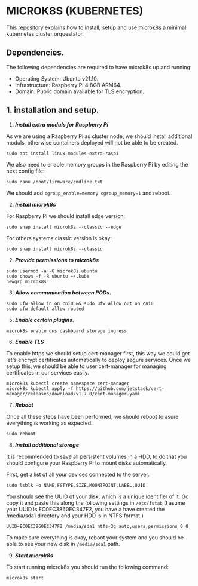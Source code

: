 # MICROK8S (KUBERNETES)

This repository explains how to install, setup and use [microk8s](https://microk8s.io/) a minimal kubernetes cluster orquestator.

## Dependencies.

The following dependencies are required to have microk8s up and running:

- Operating System: Ubuntu v21.10.
- Infrastructure: Raspberry Pi 4 8GB ARM64.
- Domain: Public domain available for TLS encryption.

## 1. installation and setup.

1. ***Install extra moduls for Raspberry Pi***

As we are using a Raspberry Pi as cluster node, we should install additional moduls, otherwise containers deployed will not be able to be created.

````
sudo apt install linux-modules-extra-raspi
````

We also need to enable memory groups in the Raspberry Pi by editing the next config file:

````
sudo nano /boot/firmware/cmdline.txt
````

We should add ``cgroup_enable=memory cgroup_memory=1`` and reboot.

2. ***Install microk8s***

For Raspberry Pi we should install edge version:

````
sudo snap install microk8s --classic --edge
````

For others systems classic version is okay:

````
sudo snap install microk8s --classic
````

2. ***Provide permissions to microk8s***

````
sudo usermod -a -G microk8s ubuntu
sudo chown -f -R ubuntu ~/.kube
newgrp microk8s
````

3. ***Allow communication between PODs.***

````
sudo ufw allow in on cni0 && sudo ufw allow out on cni0
sudo ufw default allow routed
````
5. ***Enable certain plugins.***

````
microk8s enable dns dashboard storage ingress
````

6. ***Enable TLS***

To enable https we should setup cert-manager first, this way we could get let's encrypt certificates automatically to deploy segure services. Once we setup this, we should be able to user cert-manager for managing certificates in our services easily.

````
microk8s kubectl create namespace cert-manager
microk8s kubectl apply -f https://github.com/jetstack/cert-manager/releases/download/v1.7.0/cert-manager.yaml
````

7. ***Reboot***

Once all these steps have been performed, we should reboot to asure everything is working as expected.

````
sudo reboot
````

8. ***Install additional storage***

It is recommended to save all persistent volumes in a HDD, to do that you should configure your Raspberry Pi to mount disks automatically.

First, get a list of all your devices connected to the server.

````
sudo lsblk -o NAME,FSTYPE,SIZE,MOUNTPOINT,LABEL,UUID
````

You should see the UUID of your disk, which is a unique identifier of it. Go copy it and paste this along the following settings in ``/etc/fstab`` (I asume your UUID is EC0EC3860EC347F2, you have a have created the /media/sda1 directory and your HDD is in NTFS format.)

````
UUID=EC0EC3860EC347F2 /media/sda1 ntfs-3g auto,users,permissions 0 0
````

To make sure everything is okay, reboot your system and you should be able to see your new disk in ``/media/sda1`` path.

9. ***Start microk8s***

To start running microk8s you should run the following command:

````
microk8s start
````
